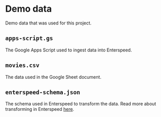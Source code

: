 # Demo data

Demo data that was used for this project.

## `apps-script.gs`

The Google Apps Script used to ingest data into Enterspeed.

## `movies.csv`

The data used in the Google Sheet document.

## `enterspeed-schema.json`

The schema used in Enterspeed to transform the data. Read more about transforming in Enterspeed [here](https://docs.enterspeed.com/transform).
